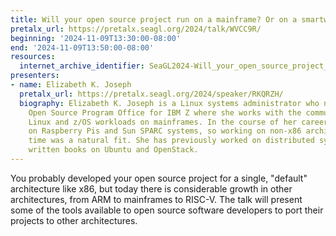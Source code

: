 ```yaml
---
title: Will your open source project run on a mainframe? Or on a smartwatch?
pretalx_url: https://pretalx.seagl.org/2024/talk/WVCC9R/
beginning: '2024-11-09T13:30:00-08:00'
end: '2024-11-09T13:50:00-08:00'
resources:
  internet_archive_identifier: SeaGL2024-Will_your_open_source_project_run_on
presenters:
- name: Elizabeth K. Joseph
  pretalx_url: https://pretalx.seagl.org/2024/speaker/RKQRZH/
  biography: Elizabeth K. Joseph is a Linux systems administrator who now leads the
    Open Source Program Office for IBM Z where she works with the community to explore
    Linux and z/OS workloads on mainframes. In the course of her career, she's worked
    on Raspberry Pis and Sun SPARC systems, so working on non-x86 architectures full
    time was a natural fit. She has previously worked on distributed systems and has
    written books on Ubuntu and OpenStack.
---
```


You probably developed your open source project for a single, "default" architecture like x86, but today there is considerable growth in other architectures, from ARM to mainframes to RISC-V. The talk will present some of the tools available to open source software developers to port their projects to other architectures.
